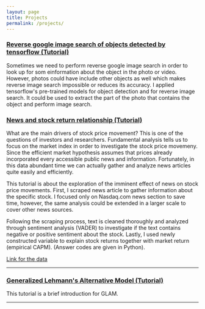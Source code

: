 ```yaml
---
layout: page
title: Projects
permalink: /projects/
---
```



### [Reverse google image search of objects detected by tensorflow (Tutorial)](/projects/object_detection.html)

Sometimes we need to perform reverse google image search in order to look up for som einformation about the object in the photo or video. However, photos could have include other objects as well which makes reverse image search impossible or reduces its accuracy.
I applied tensorflow's pre-trained models for object detection and for reverse image search. It could be used to extract the part of the photo that contains the object and perform image search.

### [News and stock return relationship (Tutorial)](/projects/news_and_boeing_stocks.html)

What are the main drivers of stock price movement? This is one of the questions of investors and researchers. Fundamental analysis tells us to focus on the market index in order to investigate the stock price movemeny. Since the efficient market hypothesis assumes that prices already incorporated every accessible public news and information. Fortunately, in this data abundant time we can actually gather and analyze news articles quite easily and efficiently. 

This tutorial is about the exploration of the imminent effect of news on stock price movements. First, I scraped news article to gather information about the specific stock. I focused only on Nasdaq.com news section to save time, however, the same analysis could be extended in a larger scale to cover other news sources.

Following the scraping process, text is cleaned thoroughly and analyzed through sentiment analysis (VADER) to investigate if the text contains negative or positive sentiment about the stock. Lastly, I used newly constructed variable to explain stock returns together with market return (empirical CAPM). (Answer codes are given in Python).

[Link for the data](https://github.com/navruzbek1992/data_science_challenges/blob/master/data.zip?raw=true)

***

### [Generalized Lehmann's Alternative Model (Tutorial)](/projects/glam_demonstration.html)

This tutorial is a brief introduction for GLAM. 

***
